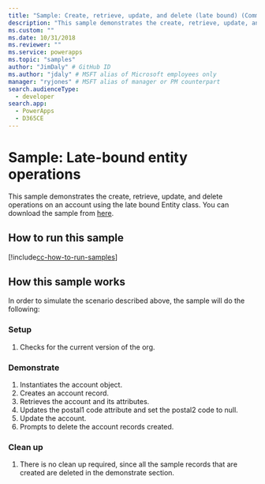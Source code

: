 ```yaml
---
title: "Sample: Create, retrieve, update, and delete (late bound) (Common Data Service) | Microsoft Docs" # Intent and product brand in a unique string of 43-59 chars including spaces
description: "This sample demonstrates the create, retrieve, update, and delete operations on an account using the late bound Entity class." # 115-145 characters including spaces. This abstract displays in the search result.
ms.custom: ""
ms.date: 10/31/2018
ms.reviewer: ""
ms.service: powerapps
ms.topic: "samples"
author: "JimDaly" # GitHub ID
ms.author: "jdaly" # MSFT alias of Microsoft employees only
manager: "ryjones" # MSFT alias of manager or PM counterpart
search.audienceType: 
  - developer
search.app: 
  - PowerApps
  - D365CE
---
```

# Sample: Late-bound entity operations

<!-- show deep insert equivalent 

sample-initialize-record-existing-record.md
sample-create-retrieve-update-delete-late-bound.md

https://docs.microsoft.com/dynamics365/customer-engagement/developer/org-service/sample-create-retrieve-update-delete-late-bound

-->
This sample demonstrates the create, retrieve, update, and delete operations on an account using the late bound Entity class. You can download the sample from [here](https://github.com/Microsoft/PowerApps-Samples/tree/master/cds/orgsvc/C%23/LateBoundEntityOperations).

## How to run this sample

[!include[cc-how-to-run-samples](../../includes/cc-how-to-run-samples.md)]


## How this sample works

In order to simulate the scenario described above, the sample will do the following:

### Setup

1. Checks for the current version of the org.


### Demonstrate

1. Instantiates the account object.
1. Creates an account record.
1. Retrieves the account and its attributes.
1. Updates the postal1 code attribute and set the postal2 code to null.
1. Update the account. 
1. Prompts to delete the account records created.


### Clean up

1. There is no clean up required, since all the sample records that are created are deleted in the demonstrate section.
